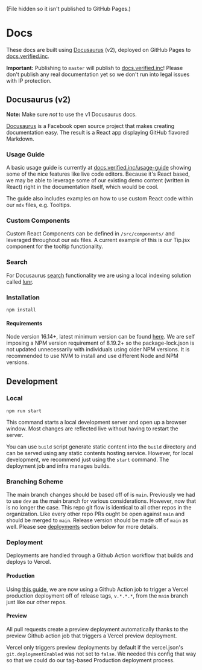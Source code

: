 (File hidden so it isn't published to GitHub Pages.)

# Docs

These docs are built using [Docusaurus](https://v2.docusaurus.io/docs/) (v2), deployed on GitHub Pages to [docs.verified.inc](https://docs.verified.inc/).

**Important:** Publishing to `master` will publish to [docs.verified.inc](https://docs.verified.inc/)! Please don't publish any real documentation yet so we don't run into legal issues with IP protection.

## Docusaurus (v2)

**Note:** Make sure _not_ to use the v1 Docusaurus docs.

[Docusaurus](https://v2.docusaurus.io/docs/) is a Facebook open source project that makes creating documentation easy. The result is a React app displaying GitHub flavored Markdown. 

### Usage Guide
A basic usage guide is currently at [docs.verified.inc/usage-guide](https://docs.verified.inc/usage-guide) showing some of the nice features like live code editors. Because it's React based, we may be able to leverage some of our existing demo content (written in React) right in the documentation itself, which would be cool. 

The guide also includes examples on how to use custom React code within our `mdx` files, e.g. Tooltips.

### Custom Components
Custom React Components can be defined in `/src/components/` and leveraged throughout our `mdx` files. A current example of this is our Tip.jsx component for the tooltip functionality.

### Search

For Docusaurus [search](https://docusaurus.io/docs/search) functionality we are using a local indexing solution called [lunr](https://github.com/praveenn77/docusaurus-lunr-search#options-available).

### Installation
```console
npm install
```

#### Requirements
Node version 16.14+, latest minimum version can be found [here](https://docusaurus.io/docs/installation#requirements). We are self imposing a NPM version requirement of 8.19.2+ so the package-lock.json is not updated unnecessarily with individuals using older NPM versions. It is recommended to use NVM to install and use different Node and NPM versions. 

## Development

### Local

```console
npm run start
```

This command starts a local development server and open up a browser window. Most changes are reflected live without having to restart the server.

You can use `build` script generate static content into the `build` directory and can be served using any static contents hosting service. However, for local development, we recommend just using the `start` command. The deployment job and infra manages builds.

### Branching Scheme

The main branch changes should be based off of is `main`. Previously we had to use `dev` as the main branch for various considerations. However, now that is no longer the case. This repo git flow is identical to all other repos in the organization. Like every other repo PRs ought be open against `main` and should be merged to `main`. Release version should be made off of `main` as well. Please see [deployments](#deployment) section below for more details.

### Deployment

Deployments are handled through a Github Action workflow that builds and deploys to Vercel.

#### Production

Using [this guide](https://vercel.com/guides/can-you-deploy-based-on-tags-releases-on-vercel), we are now using a Github Action job to trigger a Vercel production deployment off of release tags, `v.*.*.*`, from the `main` branch just like our other repos.

#### Preview

All pull requests create a preview deployment automatically thanks to the preview Github action job that triggers a Vercel preview deployment.

Vercel only triggers preview deployments by default if the vercel.json's `git.deploymentEnabled` was not set to `false`. We needed this config that way so that we could do our tag-based Production deployment process.


